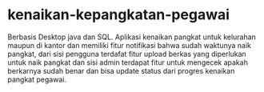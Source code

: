 # kenaikan-kepangkatan-pegawai
Berbasis Desktop java dan SQL. Aplikasi kenaikan pangkat untuk kelurahan maupun di kantor dan memiliki fitur notifikasi bahwa sudah waktunya naik pangkat, dari sisi pengguna terdafat fitur upload berkas yang diperlukan untuk naik pangkat dan sisi admin terdapat fitur untuk mengecek apakah berkarnya sudah benar dan bisa update status dari progres kenaikan pangkat pegawai.
